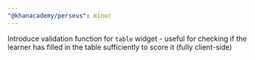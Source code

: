 ```yaml
---
"@khanacademy/perseus": minor
---
```


Introduce validation function for `table` widget - useful for checking if the learner has filled in the table sufficiently to score it (fully client-side)
